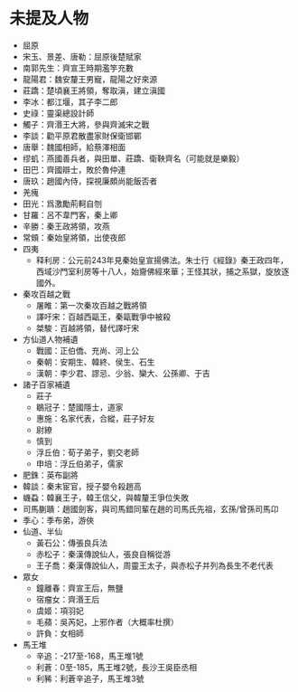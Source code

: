 # 未提及人物
- 屈原
- 宋玉、景差、唐勒：屈原後楚賦家
- 南郭先生：齊宣王時期濫竽充數
- 龍陽君：魏安釐王男寵，龍陽之好來源
- 莊蹻：楚頃襄王將領，奪取滇，建立滇國
- 李冰：都江堰，其子李二郎
- 史祿：靈渠總設計師
- 觸子：齊湣王大將，參與齊滅宋之戰
- 李談：勸平原君散盡家財保衛邯鄲
- 唐舉：魏國相師，給蔡澤相面
- 缪虮：燕國善兵者，與田單、莊蹻、衛鞅齊名（可能就是樂毅）
- 田巴：齊國辯士，敗於魯仲連
- 唐玖：趙國內侍，探視廉頗尚能飯否者
- 羌瘣
- 田光：爲激勵荊軻自刎
- 甘羅：呂不韋門客，秦上卿
- 辛勝：秦王政將領，攻燕
- 常頞：秦始皇將領，出使夜郎
- 四夷
    - 释利房：公元前243年見秦始皇宣揚佛法。朱士行《經錄》秦王政四年，西域沙門室利房等十八人，始齎佛經來華；王怪其狀，捕之系獄，旋放逐國外。
- 秦攻百越之戰
    - 屠睢：第一次秦攻百越之戰將領
    - 譯吁宋：百越西甌王，秦甌戰爭中被殺
    - 桀駿：百越將領，替代譯吁宋
- 方仙道人物補遺
    - 戰國：正伯僑、充尚、河上公
    - 秦朝：安期生、韓終、侯生、石生
    - 漢朝：李少君、謬忌、少翁、欒大、公孫卿、于吉
- 諸子百家補遺
    - 莊子
    - 鶡冠子：楚國隱士，道家
    - 惠施：名家代表，合縱，莊子好友
    - 尉繚
    - 慎到
    - 浮丘伯：荀子弟子，劉交老師
    - 申培：浮丘伯弟子，儒家
- 肥銖：英布副將
- 韓談：秦末宦官，授子嬰令殺趙高
- 蟣蝨：韓襄王子，韓王信父，與韓釐王爭位失敗
- 司馬蒯聵：趙國劍客，與司馬錯同輩在趙的司馬氏先祖，玄孫/曾孫司馬卬
- 季心：季布弟，游俠
- 仙道、半仙
    - 黃石公：傳張良兵法
    - 赤松子：秦漢傳說仙人，張良自稱從游
    - 王子喬：秦漢傳說仙人，周靈王太子，與赤松子并列為長生不老代表
- 眾女
    - 鐘離春：齊宣王后，無鹽
    - 宿瘤女：齊湣王后
    - 虞姬：項羽妃
    - 毛蘋：吳芮妃，上邪作者（大概率杜撰）
    - 許負：女相師
- 馬王堆
    - 辛追：-217至-168，馬王堆1號
    - 利蒼：0至-185，馬王堆2號，長沙王吳臣丞相
    - 利豨：利蒼辛追子，馬王堆3號
